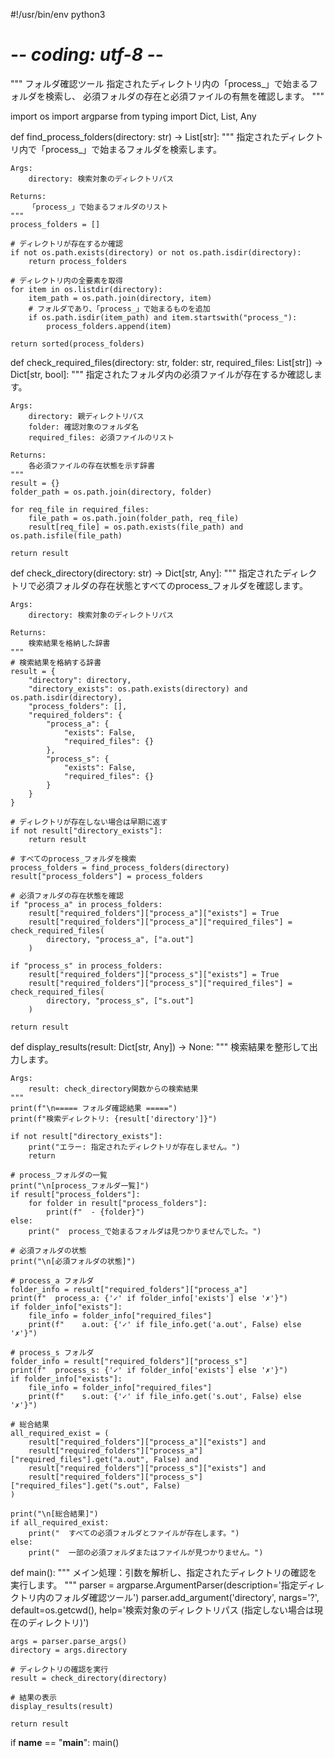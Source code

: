 #!/usr/bin/env python3
# -*- coding: utf-8 -*-

"""
フォルダ確認ツール
指定されたディレクトリ内の「process_」で始まるフォルダを検索し、
必須フォルダの存在と必須ファイルの有無を確認します。
"""

import os
import argparse
from typing import Dict, List, Any


def find_process_folders(directory: str) -> List[str]:
    """
    指定されたディレクトリ内で「process_」で始まるフォルダを検索します。
    
    Args:
        directory: 検索対象のディレクトリパス
        
    Returns:
        「process_」で始まるフォルダのリスト
    """
    process_folders = []
    
    # ディレクトリが存在するか確認
    if not os.path.exists(directory) or not os.path.isdir(directory):
        return process_folders
    
    # ディレクトリ内の全要素を取得
    for item in os.listdir(directory):
        item_path = os.path.join(directory, item)
        # フォルダであり、「process_」で始まるものを追加
        if os.path.isdir(item_path) and item.startswith("process_"):
            process_folders.append(item)
    
    return sorted(process_folders)


def check_required_files(directory: str, folder: str, required_files: List[str]) -> Dict[str, bool]:
    """
    指定されたフォルダ内の必須ファイルが存在するか確認します。
    
    Args:
        directory: 親ディレクトリパス
        folder: 確認対象のフォルダ名
        required_files: 必須ファイルのリスト
        
    Returns:
        各必須ファイルの存在状態を示す辞書
    """
    result = {}
    folder_path = os.path.join(directory, folder)
    
    for req_file in required_files:
        file_path = os.path.join(folder_path, req_file)
        result[req_file] = os.path.exists(file_path) and os.path.isfile(file_path)
    
    return result


def check_directory(directory: str) -> Dict[str, Any]:
    """
    指定されたディレクトリで必須フォルダの存在状態とすべてのprocess_フォルダを確認します。
    
    Args:
        directory: 検索対象のディレクトリパス
        
    Returns:
        検索結果を格納した辞書
    """
    # 検索結果を格納する辞書
    result = {
        "directory": directory,
        "directory_exists": os.path.exists(directory) and os.path.isdir(directory),
        "process_folders": [],
        "required_folders": {
            "process_a": {
                "exists": False,
                "required_files": {}
            },
            "process_s": {
                "exists": False,
                "required_files": {}
            }
        }
    }
    
    # ディレクトリが存在しない場合は早期に返す
    if not result["directory_exists"]:
        return result
    
    # すべてのprocess_フォルダを検索
    process_folders = find_process_folders(directory)
    result["process_folders"] = process_folders
    
    # 必須フォルダの存在状態を確認
    if "process_a" in process_folders:
        result["required_folders"]["process_a"]["exists"] = True
        result["required_folders"]["process_a"]["required_files"] = check_required_files(
            directory, "process_a", ["a.out"]
        )
    
    if "process_s" in process_folders:
        result["required_folders"]["process_s"]["exists"] = True
        result["required_folders"]["process_s"]["required_files"] = check_required_files(
            directory, "process_s", ["s.out"]
        )
    
    return result


def display_results(result: Dict[str, Any]) -> None:
    """
    検索結果を整形して出力します。
    
    Args:
        result: check_directory関数からの検索結果
    """
    print(f"\n===== フォルダ確認結果 =====")
    print(f"検索ディレクトリ: {result['directory']}")
    
    if not result["directory_exists"]:
        print("エラー: 指定されたディレクトリが存在しません。")
        return
    
    # process_フォルダの一覧
    print("\n[process_フォルダ一覧]")
    if result["process_folders"]:
        for folder in result["process_folders"]:
            print(f"  - {folder}")
    else:
        print("  process_で始まるフォルダは見つかりませんでした。")
    
    # 必須フォルダの状態
    print("\n[必須フォルダの状態]")
    
    # process_a フォルダ
    folder_info = result["required_folders"]["process_a"]
    print(f"  process_a: {'✓' if folder_info['exists'] else '✗'}")
    if folder_info["exists"]:
        file_info = folder_info["required_files"]
        print(f"    a.out: {'✓' if file_info.get('a.out', False) else '✗'}")
    
    # process_s フォルダ
    folder_info = result["required_folders"]["process_s"]
    print(f"  process_s: {'✓' if folder_info['exists'] else '✗'}")
    if folder_info["exists"]:
        file_info = folder_info["required_files"]
        print(f"    s.out: {'✓' if file_info.get('s.out', False) else '✗'}")
    
    # 総合結果
    all_required_exist = (
        result["required_folders"]["process_a"]["exists"] and 
        result["required_folders"]["process_a"]["required_files"].get("a.out", False) and
        result["required_folders"]["process_s"]["exists"] and 
        result["required_folders"]["process_s"]["required_files"].get("s.out", False)
    )
    
    print("\n[総合結果]")
    if all_required_exist:
        print("  すべての必須フォルダとファイルが存在します。")
    else:
        print("  一部の必須フォルダまたはファイルが見つかりません。")


def main():
    """
    メイン処理：引数を解析し、指定されたディレクトリの確認を実行します。
    """
    parser = argparse.ArgumentParser(description='指定ディレクトリ内のフォルダ確認ツール')
    parser.add_argument('directory', nargs='?', default=os.getcwd(),
                      help='検索対象のディレクトリパス (指定しない場合は現在のディレクトリ)')
    
    args = parser.parse_args()
    directory = args.directory
    
    # ディレクトリの確認を実行
    result = check_directory(directory)
    
    # 結果の表示
    display_results(result)
    
    return result


if __name__ == "__main__":
    main()